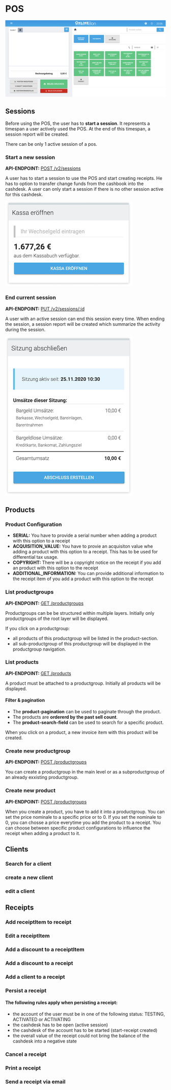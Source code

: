 # POS

![POS](./images/pos.png)

## Sessions

Before using the POS, the user has to **start a session**. It represents a timespan a user actively used the POS. At the end of this timespan, a session report will be created.

There can be only 1 active session of a pos.

### Start a new session

**API-ENDPOINT:** [POST /v2/sessions](https://onlinebon.docs.apiary.io/#reference/v2/sessions/start-a-session)

A user has to start a session to use the POS and start creating receipts. He has to option to transfer change funds from the cashbook into the cashdesk.
A user can only start a session if there is no other session active for this cashdesk.

![SESSION_START](./images/session_start.png)

### End current session

**API-ENDPOINT:** [PUT /v2/sessions/:id](https://onlinebon.docs.apiary.io/#reference/v2/sessions/end-a-session)

A user with an active session can end this session every time. When ending the session, a session report will be created which summarize the activity during the session. 

![SESSION_END](./images/session_end.png)

## Products

### Product Configuration
- **SERIAL:** You have to provide a serial number when adding a product with this option to a receipt
- **ACQUISITION_VALUE:** You have to provie an acquisiton value whe adding a product with this option to a receipt. This has to be used for differential tax usage.
- **COPYRIGHT:** There will be a copyright notice on the receipt if you add an product with this option to the receipt
- **ADDITIONAL_INFORMATION:** You can provide additional information to the receipt item of you add a product with this option to the receipt

### List productgroups

**API-ENDPOINT:** [GET /productgroups](https://onlinebon.docs.apiary.io/#reference/v1/productgroups/list-productgroups)

Productgroups can be be structured within multiple layers. Initially only productgroups of the root layer will be displayed.

If you click on a productgroup: 
 - all products of this productgroup will be listed in the product-section. 
 - all sub-productgroup of this productgroup will be displayed in the productgroup navigation.

### List products

**API-ENDPOINT:** [GET /products](https://onlinebon.docs.apiary.io/#reference/v1/products/list-products)

A product must be attached to a productgroup. Initially all products will be displayed. 

#### Filter & pagination
- The **product-pagination** can be used to paginate through the product. 
- The products are **ordererd by the past sell count**.
- The **product-search-field** can be used to search for a specific product.

When you click on a product, a new invoice item with this product will be created.

### Create new productgroup

**API-ENDPOINT:** [POST /productgroups](https://onlinebon.docs.apiary.io/#reference/v1/products/create-a-productgroup)

You can create a productgroup in the main level or as a subproductgroup of an already exxisting productgroup.

### Create new product

**API-ENDPOINT:** [POST /productgroups](https://onlinebon.docs.apiary.io/#reference/v1/products/create-a-productgroup)

When you create a product, you have to add it into a productgroup.
You can set the price nominale to a specific price or to 0. If you set the nominale to 0, you can chosse a price everytime you add the product to a receipt.
You can choose between specific product configurations to influence the receipt when adding a product to it. 


## Clients

### Search for a client

### create a new client

### edit a client

## Receipts

### Add receiptItem to receipt

### Edit a receiptItem
### Add a discount to a receiptItem

### Add a discount to a receipt

### Add a client to a receipt

### Persist a receipt

#### The following rules apply when persisting a receipt:
- the account of the user must be in one of the following status: TESTING, ACTIVATED or ACTIVATING
- the cashdesk has to be open (active session)
- the cashdesk of the account has to be started (start-receipt created)
- the overall value of the receipt could not bring the balance of the cashdesk into a negative state

### Cancel a receipt

### Print a receipt

### Send a receipt via email
